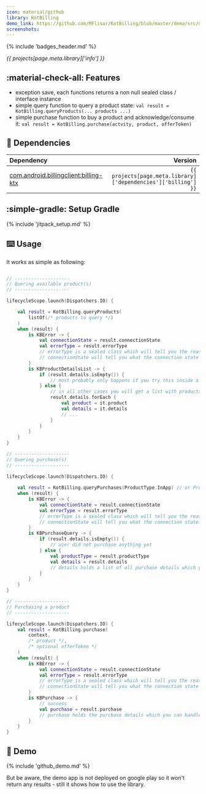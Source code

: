 ```yaml
---
icon: material/github
library: KotBilling
demo_link: https://github.com/MFlisar/KotBilling/blob/master/demo/src/main/java/com/michaelflisar/kotbilling/demo
screenshots:
---
```


{% include 'badges_header.md' %}

<i>{{ projects[page.meta.library]['info'] }}</i>

## :material-check-all: Features

* exception save, each functions returns a non null sealed class / interface instance
* simple query function to query a product state: `val result = KotBilling.queryProducts(... products ...)`
* simple purchase function to buy a product and acknowledge/consume it: `val result = KotBilling.purchase(actvity, product, offerToken)`

## :link: Dependencies

| Dependency | Version |
|:-|-:|
| [com.android.billingclient:billing-ktx](https://mvnrepository.com/artifact/com.android.billingclient/billing-ktx?repo=google) | `{{ projects[page.meta.library]['dependencies']['billing'] }}` |

## :simple-gradle: Setup Gradle

{% include 'jitpack_setup.md' %}

## :keyboard: Usage

It works as simple as following:

```kotlin

// --------------------
// Quering available product(s)
// --------------------

lifecycleScope.launch(Dispatchers.IO) {

    val result = KotBilling.queryProducts(
        listOf(/* products to query */)
    )
    when (result) {
        is KBError -> {
            val connectionState = result.connectionState
            val errorType = result.errorType
            // errorType is a sealed class which will tell you the reason and type for the error (connection error, purchase error, acknowledge error, ...)
            // connectionState will tell you what the connection state was
        }
        is KBProductDetailsList -> {
            if (result.details.isEmpty()) {
                // most probably only happens if you try this inside a debug app or an app that's not released on the playstore yet
            } else {
                // in all other cases you will get a list with products and all their details (same size as the queried products) which you can handle here
                result.details.forEach {
                    val product = it.product
                    val details = it.details
                    // ... 
                }
            }
        }
    }
}

// --------------------
// Quering purchase(s)
// --------------------

lifecycleScope.launch(Dispatchers.IO) {
    
    val result = KotBilling.queryPurchases(ProductType.InApp) // or ProductType.Subscription
    when (result) {
        is KBError -> {
            val connectionState = result.connectionState
            val errorType = result.errorType
            // errorType is a sealed class which will tell you the reason and type for the error (connection error, purchase error, acknowledge error, ...)
            // connectionState will tell you what the connection state was
        }
        is KBPurchaseQuery -> {
            if (result.details.isEmpty()) {
                // user did not purchase anything yet
            } else {
                val productType = result.productType
                val details = result.details
                // details holds a list of all purchase details which you can handle here
            }
        }
    }
}

// --------------------
// Purchasing a product
// --------------------

lifecycleScope.launch(Dispatchers.IO) {
    val result = KotBilling.purchase(
        context,
        /* product */,
        /* optional offerToken */
    )
    when (result) {
        is KBError -> {
            val connectionState = result.connectionState
            val errorType = result.errorType
            // errorType is a sealed class which will tell you the reason and type for the error (connection error, purchase error, acknowledge error, ...)
            // connectionState will tell you what the connection state was
        }
        is KBPurchase -> {
            // success
            val purchase = result.purchase
            // purchase holds the purchase details which you can handle here
        }
    }
}

```

## :dna: Demo

{% include 'github_demo.md' %}

But be aware, the demo app is not deployed on google play so it won't return any results - still it shows how to use the library.